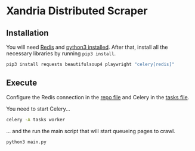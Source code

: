 # Xandria Distributed Scraper

## Installation
You will need [Redis](https://redis.io/) and [python3 installed](https://www.python.org/downloads/). After that, install all the necessary libraries by running `pip3 install`.

```bash
pip3 install requests beautifulsoup4 playwright "celery[redis]"
```

## Execute

Configure the Redis connection in the [repo file](./repo.py) and Celery in the [tasks file](./tasks.py).

You need to start Celery... 

```bash
celery -A tasks worker
```

... and the run the main script that will start queueing pages to crawl.

```python
python3 main.py 
```